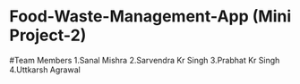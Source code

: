# Food-Waste-Management-App (Mini Project-2)

#Team Members
1.Sanal Mishra
2.Sarvendra Kr Singh
3.Prabhat Kr Singh
4.Uttkarsh Agrawal


